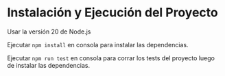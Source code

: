 # Instalación y Ejecución del Proyecto

Usar la versión 20 de Node.js

Ejecutar `npm install` en consola para instalar las dependencias.

Ejecutar `npm run test` en consola para corrar los tests del proyecto luego de instalar las dependencias.